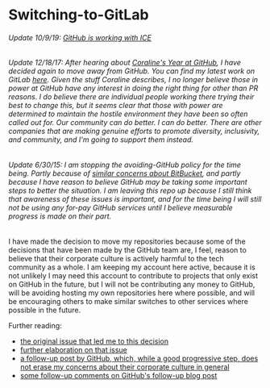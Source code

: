 Switching-to-GitLab
======================

###### Update 10/9/19: [GitHub is working with ICE](https://twitter.com/RAICESTEXAS/status/1181754923819491328?s=20)

###### Update 12/18/17: After hearing about [Coraline's Year at GitHub](https://where.coraline.codes/blog/my-year-at-github/), I have decided again to move away from GitHub. You can find my latest work on GitLab [here](https://gitlab.com/neurodynamic). Given the stuff Coraline describes, I no longer believe those in power at GitHub have any interest in doing the right thing for other than PR reasons. I do believe there are individual people working there trying their best to change this, but it seems clear that those with power are determined to maintain the hostile environment they have been so often called out for. Our community can do better. I can do better. There are other companies that are making genuine efforts to promote diversity, inclusivity, and community, and I'm going to support them instead.

###### Update 6/30/15: I am stopping the avoiding-GitHub policy for the time being. Partly because of [similar concerns about BitBucket](http://www.cultureoffset.org/), and partly because I have reason to believe GitHub may be taking some important steps to better the situation. I am leaving this repo up because I still think that awareness of these issues is important, and for the time being I will still not be using any for-pay GitHub services until I believe measurable progress is made on their part.

I have made the decision to move my repositories because some of the decisions that have been made by the GitHub team are, I feel, reason to believe that their corporate culture is actively harmful to the tech community as a whole. I am keeping my account here active, because it is not unlikely I may need this account to contribute to projects that only exist on GitHub in the future, but I will not be contributing any money to GitHub, will be avoiding hosting my own repositories here where possible, and will be encouraging others to make similar switches to other services where possible in the future.

Further reading:
* [the original issue that led me to this decision](http://techcrunch.com/2014/03/15/julie-ann-horvath-describes-sexism-and-intimidation-behind-her-github-exit/)
* [further elaboration on that issue](http://recode.net/2014/04/21/julie-ann-horvath-on-github-investigation-how-do-you-sleep-at-night/)
* [a follow-up post by GitHub, which, while a good progressive step, does not erase my concerns about their corporate culture in general](https://github.com/blog/1826-follow-up-to-the-investigation-results)
* [some follow-up comments on GitHub's follow-up blog post](http://techcrunch.com/2014/04/28/julie-horvath-satisfied-with-github-transparency/)
